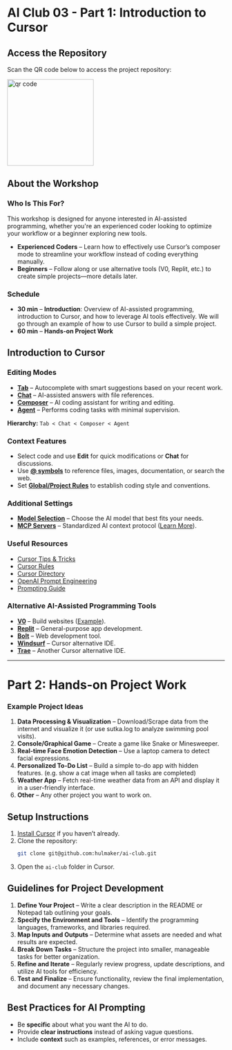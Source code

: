 # AI Club 03 - Part 1: Introduction to Cursor

## Access the Repository

Scan the QR code below to access the project repository:

<img src="https://api.qrserver.com/v1/create-qr-code/?color=000000&amp;bgcolor=FFFFFF&amp;data=https%3A%2F%2Fgithub.com%2Fhulmaker%2Fai-club&amp;qzone=1&amp;margin=0&amp;size=400x400&amp;ecc=L" alt="qr code" width="200"/>

## About the Workshop

### Who Is This For?

This workshop is designed for anyone interested in AI-assisted programming, whether you're an experienced coder looking to optimize your workflow or a beginner exploring new tools.

- **Experienced Coders** – Learn how to effectively use Cursor’s composer mode to streamline your workflow instead of coding everything manually.
- **Beginners** – Follow along or use alternative tools (V0, Replit, etc.) to create simple projects—more details later.

### Schedule

- **30 min** – **Introduction**: Overview of AI-assisted programming, introduction to Cursor, and how to leverage AI tools effectively. We will go through an example of how to use Cursor to build a simple project.
- **60 min** – **Hands-on Project Work**

## Introduction to Cursor

### Editing Modes

- [**Tab**](https://docs.cursor.com/tab/overview) – Autocomplete with smart suggestions based on your recent work.
- [**Chat**](https://docs.cursor.com/chat/overview) – AI-assisted answers with file references.
- [**Composer**](https://docs.cursor.com/composer) – AI coding assistant for writing and editing.
- [**Agent**](https://docs.cursor.com/agent) – Performs coding tasks with minimal supervision.

**Hierarchy:** `Tab < Chat < Composer < Agent`

### Context Features

- Select code and use **Edit** for quick modifications or **Chat** for discussions.
- Use [**@ symbols**](https://docs.cursor.com/context/@-symbols/overview) to reference files, images, documentation, or search the web.
- Set [**Global/Project Rules**](https://docs.cursor.com/context/rules-for-ai) to establish coding style and conventions.

### Additional Settings

- [**Model Selection**](https://docs.cursor.com/settings/models) – Choose the AI model that best fits your needs.
- [**MCP Servers**](https://docs.cursor.com/context/model-context-protocol) – Standardized AI context protocol ([Learn More](https://modelcontextprotocol.io/introduction)).

### Useful Resources

- [Cursor Tips & Tricks](https://youtu.be/A9BiNPf34Z4?si=sIdVXg2vnXbuKwb3)
- [Cursor Rules](https://github.com/PatrickJS/awesome-cursorrules)
- [Cursor Directory](https://cursor.directory)
- [OpenAI Prompt Engineering](https://platform.openai.com/docs/guides/prompt-engineering/strategy-use-external-tools)
- [Prompting Guide](https://www.promptingguide.ai/)

### Alternative AI-Assisted Programming Tools

- [**V0**](https://v0.dev/) – Build websites ([Example](https://v0.dev/chat/rewarding-todo-app-J6E72SnGxUq)).
- [**Replit**](https://replit.com/) – General-purpose app development.
- [**Bolt**](https://bolt.new/) – Web development tool.
- [**Windsurf**](https://codeium.com/windsurf) – Cursor alternative IDE.
- [**Trae**](https://www.trae.ai/) – Another Cursor alternative IDE.


--- 


# Part 2: Hands-on Project Work

### Example Project Ideas
1. **Data Processing & Visualization** – Download/Scrape data from the internet and visualize it (or use sutka.log to analyze swimming pool visits).
2. **Console/Graphical Game** – Create a game like Snake or Minesweeper.
3. **Real-time Face Emotion Detection** – Use a laptop camera to detect facial expressions.
4. **Personalized To-Do List** – Build a simple to-do app with hidden features. (e.g. show a cat image when all tasks are completed)
5. **Weather App** – Fetch real-time weather data from an API and display it in a user-friendly interface.
4. **Other** – Any other project you want to work on.

## Setup Instructions

1. [Install Cursor](https://www.cursor.com/downloads) if you haven’t already.
2. Clone the repository:
   ```sh
   git clone git@github.com:hulmaker/ai-club.git
   ```
3. Open the `ai-club` folder in Cursor.

## Guidelines for Project Development

1. **Define Your Project** – Write a clear description in the README or Notepad tab outlining your goals.
2. **Specify the Environment and Tools** – Identify the programming languages, frameworks, and libraries required.
3. **Map Inputs and Outputs** – Determine what assets are needed and what results are expected.
4. **Break Down Tasks** – Structure the project into smaller, manageable tasks for better organization.
5. **Refine and Iterate** – Regularly review progress, update descriptions, and utilize AI tools for efficiency.
6. **Test and Finalize** – Ensure functionality, review the final implementation, and document any necessary changes.

## Best Practices for AI Prompting

- Be **specific** about what you want the AI to do.
- Provide **clear instructions** instead of asking vague questions.
- Include **context** such as examples, references, or error messages.